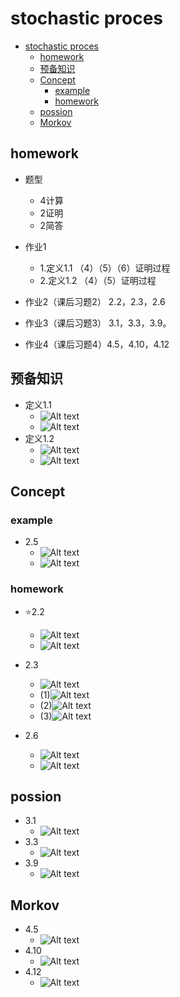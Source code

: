 # stochastic proces

- [stochastic proces](#stochastic-proces)
  - [homework](#homework)
  - [预备知识](#预备知识)
  - [Concept](#concept)
    - [example](#example)
    - [homework](#homework-1)
  - [possion](#possion)
  - [Morkov](#morkov)

## homework

- 题型
  - 4计算
  - 2证明
  - 2简答

- 作业1
  - 1.定义1.1 （4）（5）（6）证明过程
  - 2.定义1.2 （4）（5）证明过程
- 作业2（课后习题2） 2.2，2.3，2.6
- 作业3（课后习题3） 3.1，3.3，3.9。
- 作业4（课后习题4）4.5，4.10，4.12

## 预备知识

- 定义1.1
  - ![Alt text](images/image-223.png)
  - ![Alt text](images/3acfc57a94f80951cb82a8b4d57ded3.jpg)
- 定义1.2
  - ![Alt text](images/image-224.png)
  - ![Alt text](images/11dd3b6dcd893b546d67b3702d4a8f1.jpg)

## Concept

### example

- 2.5
  - ![Alt text](images/image-148.png)
  - ![Alt text](images/image-147.png)

### homework

- ⭐2.2
  - ![Alt text](images/image-218.png)
  - ![Alt text](images/image-149.png)

- 2.3
  - ![Alt text](images/image-219.png)
  - (1)![Alt text](images/image-220.png)
  - (2)![Alt text](images/image-221.png)
  - (3)![Alt text](images/image-222.png)

- 2.6
  - ![Alt text](images/image-150.png)
  - ![Alt text](images/image-151.png)

## possion

- 3.1
  - ![Alt text](images/image-216.png)
- 3.3
  - ![Alt text](images/image-217.png)
- 3.9
  - ![Alt text](images/image-152.png)

## Morkov

- 4.5
  - ![Alt text](images/image-206.png)
- 4.10
  - ![Alt text](images/image-215.png)
- 4.12
  - ![Alt text](images/image-214.png)